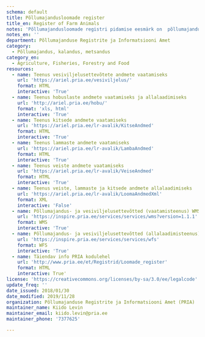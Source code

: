 ```yaml
---
schema: default
title: Põllumajandusloomade register
title_en: Register of Farm Animals
notes: 'Põllumajandusloomade registri pidamise eesmärk on  põllumajandusloomade, loomapidajate ja tegevuskohtade andmete kogumine ja süstematiseerimine, et teostada veterinaarjärelevalvet ning ära hoida ja likvideerida loomade nakkushaigusi ja kaitsta inimest loomadega ühiste ja loomade kaudu levivate haiguste eest. Registri vastutav töötleja on Põllumajandusministeerium ja volitatud töötleja Põllumajanduse Registrite ja Informatsiooni Amet (PRIA).'
notes_en: ''
department: Põllumajanduse Registrite ja Informatsiooni Amet
category:
  - Põllumajandus, kalandus, metsandus
category_en:
  - Agriculture, Fisheries, Forestry and Food
resources:
  - name: Teenus vesiviljelusettevõtete andmete vaatamiseks
    url: 'https://ariel.pria.ee/vesiviljelus/'
    format: HTML
    interactive: 'True'
  - name: Teenus hobuslaste andmete vaatamiseks ja allalaadimiseks
    url: 'http://ariel.pria.ee/hobu/'
    format: 'xls, html'
    interactive: 'True'
  - name: Teenus kitsede andmete vaatamiseks
    url: 'https://ariel.pria.ee/lr-avalik/KitseAndmed'
    format: HTML
    interactive: 'True'
  - name: Teenus lammaste andmete vaatamiseks
    url: 'https://ariel.pria.ee/lr-avalik/LambaAndmed'
    format: HTML
    interactive: 'True'
  - name: Teenus veiste andmete vaatamiseks
    url: 'https://ariel.pria.ee/lr-avalik/VeiseAndmed'
    format: HTML
    interactive: 'True'
  - name: Teenus veiste, lammaste ja kitsede andmete allalaadimiseks
    url: 'https://ariel.pria.ee/lr-avalik/LoomaAndmedXml'
    format: XML
    interactive: 'False'
  - name: Põllumajandus- ja vesiviljelusettevõtted (vaatamisteenus) WMS
    url: 'https://inspire.pria.ee/services/services/wms?version=1.1.1'
    format: WMS
    interactive: 'True'
  - name: Põllumajandus- ja vesiviljelusettevõtted (allalaadimisteenus) WFS
    url: 'https://inspire.pria.ee/services/services/wfs'
    format: WFS
    interactive: 'True'
  - name: Täiendav info PRIA kodulehel
    url: 'http://www.pria.ee/et/Registrid/Loomade_register'
    format: HTML
    interactive: True'
license: 'https://creativecommons.org/licenses/by-sa/3.0/ee/legalcode'
update_freq: ''
date_issued: 2018/01/30
date_modified: 2019/11/28
organization: Põllumajanduse Registrite ja Informatsiooni Amet (PRIA)
maintainer_name: Kiido Levin
maintainer_email: kiido.levin@pria.ee
maintainer_phone: '7377625'

---
```

